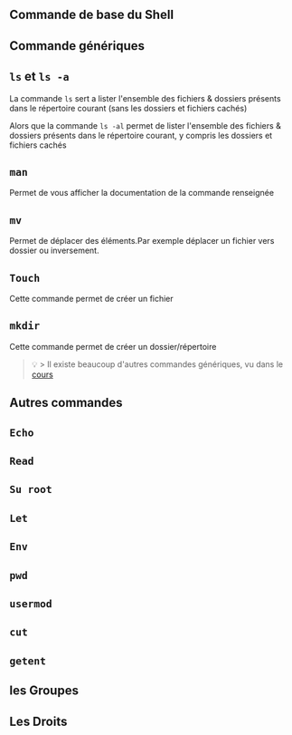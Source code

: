 ## Commande de base du Shell

## Commande génériques

## ``ls`` et ``ls -a``

La commande ``ls`` sert a lister l'ensemble des fichiers & dossiers présents dans le répertoire courant (sans les dossiers et fichiers cachés)

Alors que la commande ``ls -al`` permet de lister l'ensemble des fichiers & dossiers présents dans le répertoire courant, y compris les dossiers et fichiers cachés

## ``man``

Permet de vous afficher la documentation de la commande renseignée

## ``mv``
Permet de déplacer des éléments.Par exemple déplacer un fichier vers dossier ou inversement.

## ``Touch``

Cette commande permet de créer un fichier 

## ``mkdir``

Cette commande permet de créer un dossier/répertoire

> :bulb: > Il existe beaucoup d'autres commandes génériques, vu dans le [cours](https://github.com/kevinniel/resources/blob/master/Cours/linux/commandes_generiques.md#ligne-de-commande-g%C3%A9n%C3%A9riques-cli)

## Autres commandes

## ``Echo``



## ``Read``

## ``Su root``
## ``Let``
## ``Env``
## ``pwd``
## ``usermod``
## ``cut``
## ``getent``

## les Groupes
## Les Droits
